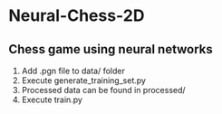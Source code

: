 # Neural-Chess-2D
## Chess game using neural networks

1. Add .pgn file to data/ folder
2. Execute generate_training_set.py
3. Processed data can be found in processed/
4. Execute train.py

